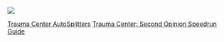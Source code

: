 ![](logo.png) <br>

[Trauma Center AutoSplitters](https://leokeidran.github.io/tc-autosplitters)		[Trauma Center: Second Opinion Speedrun Guide](https://leokeidran.github.io/tcso/)
